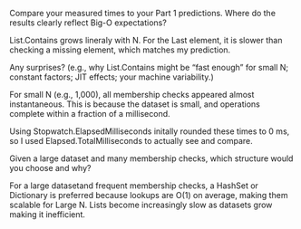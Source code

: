 Compare your measured times to your Part 1 predictions. Where do the results clearly reflect Big-O expectations?

List.Contains grows lineraly with N. For the Last element, it is slower than checking a missing element, which matches my prediction.

Any surprises? (e.g., why List.Contains might be “fast enough” for small N; constant factors; JIT effects; your machine variability.)

For small N (e.g., 1,000), all membership checks appeared almost instantaneous. This is because the dataset is small, and operations complete within a fraction of a millisecond.

Using Stopwatch.ElapsedMilliseconds initally rounded these times to 0 ms, so I used Elapsed.TotalMilliseconds to actually see and compare. 

Given a large dataset and many membership checks, which structure would you choose and why?

For a large datasetand frequent membership checks, a HashSet or Dictionary is preferred because lookups are O(1) on average, making them scalable for Large N. Lists become increasingly slow as datasets grow making it inefficient. 